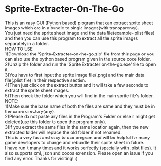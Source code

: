# Sprite-Extracter-On-The-Go
This is an easy GUI (Python based) program that can extract sprite sheet images which are in a bundle to single images(with transparency).
<br>You just need the sprite sheet image and the data file(example-.plist files) and then you can use this program to extract all the sprite images separately in a folder.
<br>HOW TO USE
<br>1)Download the 'Sprite-Extracter-on-the-go.zip' file from this page or you can also use the python based program given in the source code folder.
<br>2)Unzip the folder and run the 'Sprite Extracter on-the-go.exe' file to open it.
<br>3)You have to first input the sprite image file(.png) and the main data file(.plist file) in their respective section.
<br>4)Then just click on the extract button and it will take a few seconds to extract the sprite sheet images.
<br>5)Then check the folder which you will find in the main sprite file's folder.
<br>NOTE:
<br>1)Make sure the base name of both the files are same and they must be in the same directory(any).
<br>2)Please do not paste any files in the Program's Folder or else it might get deleted(use this folder to open the program only).
<br>3)If you extract the same files in the same location again, then the new extracted folder will replace the old folder if not renamed.
<br>This is a very fast and easy to use program and will be helpful for many game developers to change and rebundle their sprite sheet in future.
<br>I have run it many times and it works perfectly (specially with .plist files). It also supports xml, json and cocos extension.
Please open an issue if you find any error.
Thanks for visiting! :)
